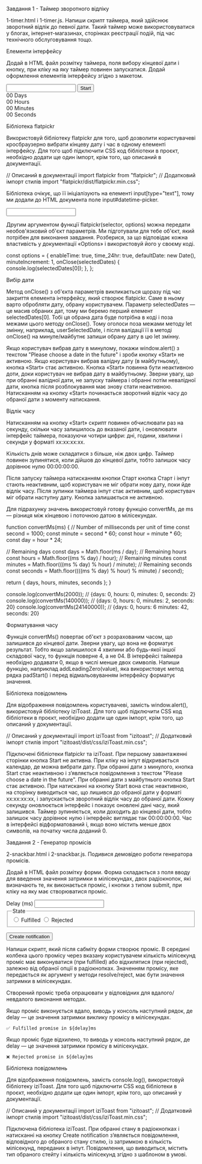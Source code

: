 Завдання 1 - Таймер зворотного відліку

1-timer.html і 1-timer.js. 
Напиши скрипт таймера, який здійснює зворотний відлік до певної дати. Такий таймер може використовуватися у блогах, інтернет-магазинах, сторінках реєстрації подій, під час технічного обслуговування тощо. 

Елементи інтерфейсу

Додай в HTML файл розмітку таймера, поля вибору кінцевої дати і кнопку, при кліку на яку таймер повинен запускатися. Додай оформлення елементів інтерфейсу згідно з макетом.


<input type="text" id="datetime-picker" />
<button type="button" data-start>Start</button>

<div class="timer">
  <div class="field">
    <span class="value" data-days>00</span>
    <span class="label">Days</span>
  </div>
  <div class="field">
    <span class="value" data-hours>00</span>
    <span class="label">Hours</span>
  </div>
  <div class="field">
    <span class="value" data-minutes>00</span>
    <span class="label">Minutes</span>
  </div>
  <div class="field">
    <span class="value" data-seconds>00</span>
    <span class="label">Seconds</span>
  </div>
</div>


Бібліотека flatpickr

Використовуй бібліотеку flatpickr для того, щоб дозволити користувачеві кросбраузерно вибрати кінцеву дату і час в одному елементі інтерфейсу. Для того щоб підключити CSS код бібліотеки в проєкт, необхідно додати ще один імпорт, крім того, що описаний в документації.

// Описаний в документації
import flatpickr from "flatpickr";
// Додатковий імпорт стилів
import "flatpickr/dist/flatpickr.min.css";

Бібліотека очікує, що її ініціалізують на елементі input[type="text"], тому ми додали до HTML документа поле input#datetime-picker.

<input type="text" id="datetime-picker" />


Другим аргументом функції flatpickr(selector, options) можна передати необов'язковий об'єкт параметрів. Ми підготували для тебе об'єкт, який потрібен для виконання завдання. Розберися, за що відповідає кожна властивість у документації «Options» і використовуй його у своєму коді.

const options = {
  enableTime: true,
  time_24hr: true,
  defaultDate: new Date(),
  minuteIncrement: 1,
  onClose(selectedDates) {
    console.log(selectedDates[0]);
  },
};



Вибір дати

Метод onClose() з об'єкта параметрів викликається щоразу під час закриття елемента інтерфейсу, який створює flatpickr. Саме в ньому варто обробляти дату, обрану користувачем. Параметр selectedDates — це масив обраних дат, тому ми беремо перший елемент selectedDates[0].
Тобі ця обрана дата буде потрібна в коді і поза межами цього методу onClose(). Тому оголоси поза межами методу let змінну, наприклад, userSelectedDate, і після валідації її в методі onClose() на минуле/майбутнє запиши обрану дату в цю let змінну.

Якщо користувач вибрав дату в минулому, покажи window.alert() з текстом "Please choose a date in the future" і зроби кнопку «Start» не активною.
Якщо користувач вибрав валідну дату (в майбутньому), кнопка «Start» стає активною.
Кнопка «Start» повинна бути неактивною доти, доки користувач не вибрав дату в майбутньому. Зверни увагу, що при обранні валідної дати, не запуску таймера і обранні потім невалідної дати, кнопка після розблокування має знову стати неактивною.
Натисканням на кнопку «Start» починається зворотний відлік часу до обраної дати з моменту натискання.


Відлік часу

Натисканням на кнопку «Start» скрипт повинен обчислювати раз на секунду, скільки часу залишилось до вказаної дати, і оновлювати інтерфейс таймера, показуючи чотири цифри: дні, години, хвилини і секунди у форматі xx:xx:xx:xx.

Кількість днів може складатися з більше, ніж двох цифр.
Таймер повинен зупинятися, коли дійшов до кінцевої дати, тобто залишок часу дорівнює нулю 00:00:00:00.


Після запуску таймера натисканням кнопки Старт кнопка Старт і інпут стають неактивним, щоб користувач не міг обрати нову дату, поки йде відлік часу. Після зупинки таймера інпут стає активним, щоб користувач міг обрати наступну дату. Кнопка залишається не активною.


Для підрахунку значень використовуй готову функцію convertMs, де ms — різниця між кінцевою і поточною датою в мілісекундах.


function convertMs(ms) {
  // Number of milliseconds per unit of time
  const second = 1000;
  const minute = second * 60;
  const hour = minute * 60;
  const day = hour * 24;

  // Remaining days
  const days = Math.floor(ms / day);
  // Remaining hours
  const hours = Math.floor((ms % day) / hour);
  // Remaining minutes
  const minutes = Math.floor(((ms % day) % hour) / minute);
  // Remaining seconds
  const seconds = Math.floor((((ms % day) % hour) % minute) / second);

  return { days, hours, minutes, seconds };
}

console.log(convertMs(2000)); // {days: 0, hours: 0, minutes: 0, seconds: 2}
console.log(convertMs(140000)); // {days: 0, hours: 0, minutes: 2, seconds: 20}
console.log(convertMs(24140000)); // {days: 0, hours: 6 minutes: 42, seconds: 20}



Форматування часу

Функція convertMs() повертає об'єкт з розрахованим часом, що залишився до кінцевої дати. Зверни увагу, що вона не форматує результат. Тобто якщо залишилося 4 хвилини або будь-якої іншої складової часу, то функція поверне 4, а не 04. В інтерфейсі таймера необхідно додавати 0, якщо в числі менше двох символів. Напиши функцію, наприклад addLeadingZero(value), яка використовує метод рядка padStart() і перед відмальовуванням інтерфейсу форматує значення.



Бібліотека повідомлень

Для відображення повідомлень користувачеві, замість window.alert(), використовуй бібліотеку iziToast. Для того щоб підключити CSS код бібліотеки в проєкт, необхідно додати ще один імпорт, крім того, що описаний у документації.

// Описаний у документації
import iziToast from "izitoast";
// Додатковий імпорт стилів
import "izitoast/dist/css/iziToast.min.css";


Підключені бібліотеки flatpickr та iziToast.
При першому завантаженні сторінки кнопка Start не активна.
При кліку на інпут відкривається календар, де можна вибрати дату.
При обранні дати з минулого, кнопка Start стає неактивною і з’являється повідомлення з текстом "Please choose a date in the future".
При обранні дати з майбутнього кнопка Start стає активною.
При натисканні на кнопку Start вона стає неактивною, на сторінку виводиться час, що лишився до обраної дати у форматі xx:xx:xx:xx, і запускається зворотний відлік часу до обраної дати.
Кожну секунду оновлюється інтерфейс і показує оновлені дані часу, який залишився.
Таймер зупиняється, коли доходить до кінцевої дати, тобто залишок часу дорівнює нулю і інтерфейс виглядає так 00:00:00:00.
Час в інтерфейсі відформатований і, якщо воно містить менше двох символів, на початку числа доданий 0.


Завдання 2 - Генератор промісів

2-snackbar.html і 2-snackbar.js. Подивися демовідео роботи генератора промісів.


Додай в HTML файл розмітку форми. Форма складається з поля вводу для введення значення затримки в мілісекундах, двох радіокнопок, які визначають те, як виконається проміс, і кнопки з типом submit, при кліку на яку має створюватися проміс.


<form class="form">
  <label>
    Delay (ms)
    <input type="number" name="delay" required />
  </label>

  <fieldset>
    <legend>State</legend>
    <label>
      <input type="radio" name="state" value="fulfilled" required />
      Fulfilled
    </label>
    <label>
      <input type="radio" name="state" value="rejected" required />
      Rejected
    </label>
  </fieldset>

  <button type="submit">Create notification</button>
</form>

Напиши скрипт, який після сабміту форми створює проміс. В середині колбека цього промісу через вказану користувачем кількість мілісекунд проміс має виконуватися (при fulfilled) або відхилятися (при rejected), залежно від обраної опції в радіокнопках. Значенням промісу, яке передається як аргумент у методи resolve/reject, має бути значення затримки в мілісекундах.

Створений проміс треба опрацювати у відповідних для вдалого/невдалого виконання методах.

Якщо проміс виконується вдало, виводь у консоль наступний рядок, де delay — це значення затримки виклику промісу в мілісекундах.

`✅ Fulfilled promise in ${delay}ms`

Якщо проміс буде відхилено, то виводь у консоль наступний рядок, де delay — це значення затримки промісу в мілісекундах.

`❌ Rejected promise in ${delay}ms`


Бібліотека повідомлень

Для відображення повідомлень, замість console.log(), використовуй бібліотеку iziToast. Для того щоб підключити CSS код бібліотеки в проєкт, необхідно додати ще один імпорт, крім того, що описаний у документації.

// Описаний у документації
import iziToast from "izitoast";
// Додатковий імпорт стилів
import "izitoast/dist/css/iziToast.min.css";



Підключена бібліотека iziToast.
При обранні стану в радіокнопках і натисканні на кнопку Create notification з’являється повідомлення, відповідного до обраного стану стилю, із затримкою в кількість мілісекунд, переданих в інпут.
Повідомлення, що виводиться, містить тип обраного стейту і кількість мілісекунд згідно з шаблоном в умові.
